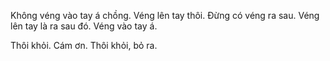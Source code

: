 Không véng vào tay á chồng.
Véng lên tay thôi. Đừng có véng ra sau.
Véng lên tay là ra sau đó.
Véng vào tay á.

Thôi khỏi. Cám ơn.
Thôi khỏi, bỏ ra.